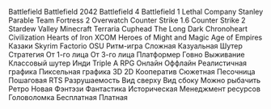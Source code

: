 Battlefield
Battlefield 2042
Battlefield 4
Battlefield 1
Lethal Company
Stanley Parable
Team Fortress 2
Overwatch
Counter Strike 1.6
Counter Strike 2
Stardew Valley
Minecraft
Terraria
Cuphead
The Long Dark
Chronoheart
Civilization
Hearts of Iron
XCOM
Heroes of Might and Magic
Age of Empires
Казаки
Skyrim
Factorio
OSU
Ритм-игра
Сложная
Казуальная
Шутер
Стратегия
От 1-го лица
От 3-го лица
Платформер
Говно
Выживание
Классовый шутер
Инди
Triple A
RPG
Онлайн
Оффлайн
Реалистичная графика
Пиксельная графика
3D
2D
Кооператив
Сюжетная
Песочница
Пошаговая
RTS
Разрушаемость
Вид сверху
Вид сбоку
Можно рыбачить
Ретро
Новая
Фэнтэзи
Фантастика
Историческая
Менеджмент ресурсов
Головоломка
Бесплатная
Платная